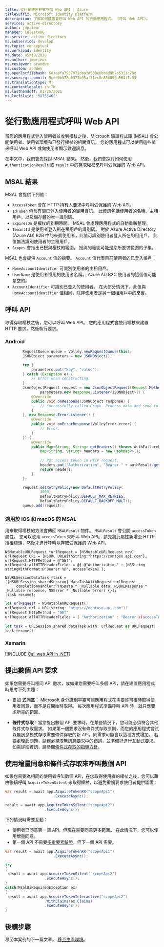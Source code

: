 ```yaml
---
title: 從行動應用程式呼叫 Web API | Azure
titleSuffix: Microsoft identity platform
description: 了解如何建置會呼叫 Web API 的行動應用程式。 (呼叫 Web API)。
services: active-directory
author: jmprieur
manager: CelesteDG
ms.service: active-directory
ms.subservice: develop
ms.topic: conceptual
ms.workload: identity
ms.date: 05/18/2020
ms.author: jmprieur
ms.reviewer: brandwe
ms.custom: aaddev
ms.openlocfilehash: 601eefa7957972daa2d538e6ba0d9b7a5311c79d
ms.sourcegitcommit: 5cdd0b378d6377b98af71ec8e886098a504f7c33
ms.translationtype: MT
ms.contentlocale: zh-TW
ms.lasthandoff: 01/25/2021
ms.locfileid: "98756468"
---
```

# <a name="call-a-web-api-from-a-mobile-app"></a>從行動應用程式呼叫 Web API

當您的應用程式登入使用者並收到權杖之後，Microsoft 驗證程式庫 (MSAL) 會公開使用者、使用者環境和已發行權杖的相關資訊。 您的應用程式可以使用這些值來呼叫 Web API 或向使用者顯示歡迎訊息。

在本文中，我們會先探討 MSAL 結果。 然後，我們會探討如何使用 `AuthenticationResult` 或 `result` 中的存取權杖來呼叫受保護的 Web API。

## <a name="msal-result"></a>MSAL 結果
MSAL 會提供下列值： 

- `AccessToken` 會在 HTTP 持有人要求中呼叫受保護的 Web API。
- `IdToken` 包含有關已登入使用者的實用資訊。 此資訊包括使用者的名稱、主租用戶，以及儲存體的唯一識別碼。
- `ExpiresOn` 是權杖的到期時間。 MSAL 會處理應用程式的自動重新整理。
- `TenantId` 是使用者登入所在租用戶的識別碼。 對於 Azure Active Directory (Azure AD) B2B 中的來賓使用者，此值可識別使用者登入所在的租用戶。 此值無法識別使用者的主租用戶。  
- `Scopes` 會指出已授與權杖的範圍。 授與的範圍可能是您所要求範圍的子集。

MSAL 也會提供 `Account` 值的摘要。 `Account` 值代表目前使用者的已登入帳戶：

- `HomeAccountIdentifier` 可識別使用者的主租用戶。
- `UserName` 是使用者慣用的使用者名稱。 Azure AD B2C 使用者的這個值可能是空的。
- `AccountIdentifier` 可識別已登入的使用者。 在大部分情況下，此值與 `HomeAccountIdentifier` 值相同，除非使用者是另一個租用戶中的來賓。

## <a name="call-an-api"></a>呼叫 API

取得存取權杖之後，您可以呼叫 Web API。 您的應用程式會使用權杖來建置 HTTP 要求，然後執行要求。

### <a name="android"></a>Android

```Java
        RequestQueue queue = Volley.newRequestQueue(this);
        JSONObject parameters = new JSONObject();

        try {
            parameters.put("key", "value");
        } catch (Exception e) {
            // Error when constructing.
        }
        JsonObjectRequest request = new JsonObjectRequest(Request.Method.GET, MSGRAPH_URL,
                parameters,new Response.Listener<JSONObject>() {
            @Override
            public void onResponse(JSONObject response) {
                // Successfully called Graph. Process data and send to UI.
            }
        }, new Response.ErrorListener() {
            @Override
            public void onErrorResponse(VolleyError error) {
                // Error.
            }
        }) {
            @Override
            public Map<String, String> getHeaders() throws AuthFailureError {
                Map<String, String> headers = new HashMap<>();
                
                // Put access token in HTTP request.
                headers.put("Authorization", "Bearer " + authResult.getAccessToken());
                return headers;
            }
        };

        request.setRetryPolicy(new DefaultRetryPolicy(
                3000,
                DefaultRetryPolicy.DEFAULT_MAX_RETRIES,
                DefaultRetryPolicy.DEFAULT_BACKOFF_MULT));
        queue.add(request);
```

### <a name="msal-for-ios-and-macos"></a>適用於 iOS 和 macOS 的 MSAL

用來取得權杖的方法會傳回 `MSALResult` 物件。 `MSALResult` 會公開 `accessToken` 屬性。 您可以使用 `accessToken` 來呼叫 Web API。 請先將此屬性新增至 HTTP 授權標頭，然後才進行呼叫以存取受保護的 Web API。

```objc
NSMutableURLRequest *urlRequest = [NSMutableURLRequest new];
urlRequest.URL = [NSURL URLWithString:"https://contoso.api.com"];
urlRequest.HTTPMethod = @"GET";
urlRequest.allHTTPHeaderFields = @{ @"Authorization" : [NSString stringWithFormat:@"Bearer %@", accessToken] };
        
NSURLSessionDataTask *task =
[[NSURLSession sharedSession] dataTaskWithRequest:urlRequest
     completionHandler:^(NSData * _Nullable data, NSURLResponse * _Nullable response, NSError * _Nullable error) {}];
[task resume];
```

```swift
let urlRequest = NSMutableURLRequest()
urlRequest.url = URL(string: "https://contoso.api.com")!
urlRequest.httpMethod = "GET"
urlRequest.allHTTPHeaderFields = [ "Authorization" : "Bearer \(accessToken)" ]
     
let task = URLSession.shared.dataTask(with: urlRequest as URLRequest) { (data: Data?, response: URLResponse?, error: Error?) in }
task.resume()
```

### <a name="xamarin"></a>Xamarin

[!INCLUDE [Call web API in .NET](../../../includes/active-directory-develop-scenarios-call-apis-dotnet.md)]

## <a name="make-several-api-requests"></a>提出數個 API 要求

如果您需要呼叫相同 API 數次，或如果您需要呼叫多個 API，請在建置應用程式時思考下列主題：

- 累加 **式同意**： Microsoft 身分識別平臺可讓應用程式在需要許可權時取得使用者同意，而不是在開始時取得。 每次應用程式準備呼叫 API 時，就只應要求所需的範圍。

- **條件式存取**：當您提出數個 API 要求時，在某些情況下，您可能必須符合其他條件式存取需求。 如果第一個要求沒有條件式存取原則，而您的應用程式嘗試以無訊息模式存取需要條件存取的新 API，則需求可能會以這種方式增加。 若要處理此問題，請務必擷取無訊息要求中的錯誤，並準備好進行互動式要求。  如需詳細資訊，請參閱[條件式存取的指導方針](../azuread-dev/conditional-access-dev-guide.md)。

## <a name="call-several-apis-by-using-incremental-consent-and-conditional-access"></a>使用增量同意和條件式存取來呼叫數個 API

如果您需要為相同的使用者呼叫數個 API，在您取得使用者的權杖之後，您可以藉由後續呼叫 `AcquireTokenSilent` 來取得權杖，以避免重複要求使用者提供認證：

```csharp
var result = await app.AcquireTokenXX("scopeApi1")
                      .ExecuteAsync();

result = await app.AcquireTokenSilent("scopeApi2")
                  .ExecuteAsync();
```

下列情況時需要互動：

- 使用者已同意第一個 API，但現在需要同意更多範圍。 在此情況下，您可以使用增量同意。
- 第一個 API 不需要[多重要素驗證](../authentication/concept-mfa-howitworks.md)，但下一個 API 需要。

```csharp
var result = await app.AcquireTokenXX("scopeApi1")
                      .ExecuteAsync();

try
{
 result = await app.AcquireTokenSilent("scopeApi2")
                  .ExecuteAsync();
}
catch(MsalUiRequiredException ex)
{
 result = await app.AcquireTokenInteractive("scopeApi2")
                  .WithClaims(ex.Claims)
                  .ExecuteAsync();
}
```

## <a name="next-steps"></a>後續步驟

移至本案例的下一篇文章， [移至生產環境](scenario-mobile-production.md)。
